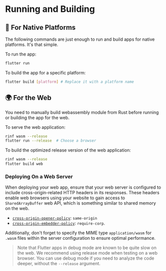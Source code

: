 # Running and Building

## 📱 For Native Platforms

The following commands are just enough to run and build apps for native platforms. It's that simple.

To run the app:

```bash
flutter run
```

To build the app for a specific platform:

```bash
flutter build [platform] # Replace it with a platform name
```

## 🌍 For the Web

You need to manually build webassembly module from Rust before running or building the app for the web.

To serve the web application:

```bash
rinf wasm --release
flutter run --release  # Choose a browser
```

To build the optimized release version of the web application:

```bash
rinf wasm --release
flutter build web
```

### Deploying On a Web Server

When deploying your web app, ensure that your web server is configured to include cross-origin-related HTTP headers in its responses. These headers enable web browsers using your website to gain access to `SharedArrayBuffer` web API, which is something similar to shared memory on the web.

- [`cross-origin-opener-policy`](https://developer.mozilla.org/en-US/docs/Web/HTTP/Headers/Cross-Origin-Opener-Policy): `same-origin`
- [`cross-origin-embedder-policy`](https://developer.mozilla.org/en-US/docs/Web/HTTP/Headers/Cross-Origin-Embedder-Policy): `require-corp`.

Additionally, don't forget to specify the MIME type `application/wasm` for `.wasm` files within the server configuration to ensure optimal performance.

> Note that Flutter apps in debug mode are known to be quite slow on the web. We recommend using release mode when testing on a web browser. You can use debug mode if you need to analyze the code deeper, without the `--release` argument.
